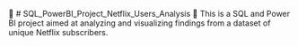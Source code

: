 :movie_camera: # SQL_PowerBI_Project_Netflix_Users_Analysis :movie_camera:
This is a SQL and Power BI project aimed at analyzing and visualizing findings from a dataset of unique Netflix subscribers.
